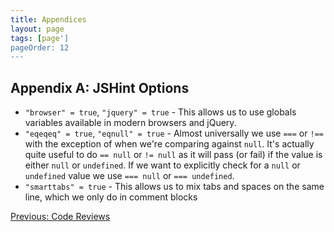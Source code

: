 ```yaml
---
title: Appendices
layout: page
tags: [page']
pageOrder: 12
---
```


## Appendix A: JSHint Options ##

* `"browser" = true`, `"jquery" = true` - This allows us to use globals variables available in modern browsers and jQuery.
* `"eqeqeq" = true`, `"eqnull" = true` - Almost universally we use `===` or `!==` with the exception of when we're comparing against `null`. It's actually quite useful to do `== null` or `!= null` as it will pass (or fail) if the value is either `null` or `undefined`. If we want to explicitly check for a `null` or `undefined` value we use `=== null` or `=== undefined`.
* `"smarttabs" = true` - This allows us to mix tabs and spaces on the same line, which we only do in comment blocks

<a class="btn" href="code-reviews.html">Previous: Code Reviews</a>